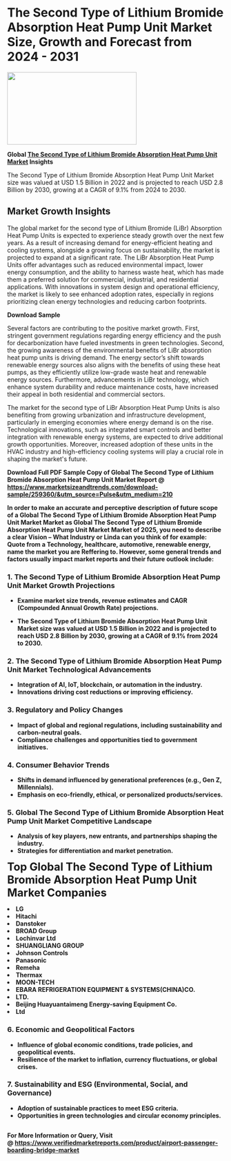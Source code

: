 <H1>The Second Type of Lithium Bromide Absorption Heat Pump Unit Market Size, Growth and Forecast from 2024 - 2031</H1><img class="aligncenter size-medium wp-image-584254" src="https://thirdeyenews.in/wp-content/uploads/2024/09/Global-Market-Research-300x168.jpeg" alt="" width="300" height="168" /><p><strong>Global&nbsp;<a href="https://www.marketsizeandtrends.com/download-sample/259360/&amp;utm_source=Pulse&amp;utm_medium=210">The Second Type of Lithium Bromide Absorption Heat Pump Unit Market</a> Insights</strong></p><p>The Second Type of Lithium Bromide Absorption Heat Pump Unit Market size was valued at USD 1.5 Billion in 2022 and is projected to reach USD 2.8 Billion by 2030, growing at a CAGR of 9.1% from 2024 to 2030.</p><p><h2>Market Growth Insights</h2> <p>The global market for the second type of Lithium Bromide (LiBr) Absorption Heat Pump Units is expected to experience steady growth over the next few years. As a result of increasing demand for energy-efficient heating and cooling systems, alongside a growing focus on sustainability, the market is projected to expand at a significant rate. The LiBr Absorption Heat Pump Units offer advantages such as reduced environmental impact, lower energy consumption, and the ability to harness waste heat, which has made them a preferred solution for commercial, industrial, and residential applications. With innovations in system design and operational efficiency, the market is likely to see enhanced adoption rates, especially in regions prioritizing clean energy technologies and reducing carbon footprints.</p> <p><strong>Download Sample</strong></p> <p>Several factors are contributing to the positive market growth. First, stringent government regulations regarding energy efficiency and the push for decarbonization have fueled investments in green technologies. Second, the growing awareness of the environmental benefits of LiBr absorption heat pump units is driving demand. The energy sector’s shift towards renewable energy sources also aligns with the benefits of using these heat pumps, as they efficiently utilize low-grade waste heat and renewable energy sources. Furthermore, advancements in LiBr technology, which enhance system durability and reduce maintenance costs, have increased their appeal in both residential and commercial sectors.</p> <p>The market for the second type of LiBr Absorption Heat Pump Units is also benefiting from growing urbanization and infrastructure development, particularly in emerging economies where energy demand is on the rise. Technological innovations, such as integrated smart controls and better integration with renewable energy systems, are expected to drive additional growth opportunities. Moreover, increased adoption of these units in the HVAC industry and high-efficiency cooling systems will play a crucial role in shaping the market's future.</p> <p><strong></p><p><span class=""><strong>Download Full PDF Sample Copy of Global The Second Type of Lithium Bromide Absorption Heat Pump Unit Market Report</strong> @ <a href="https://www.marketsizeandtrends.com/download-sample/259360/&amp;utm_source=Pulse&amp;utm_medium=210" target="_blank">https://www.marketsizeandtrends.com/download-sample/259360/&amp;utm_source=Pulse&amp;utm_medium=210</a></span></p><p>In order to make an accurate and perceptive description of future scope of a Global&nbsp;The Second Type of Lithium Bromide Absorption Heat Pump Unit Market Market as Global&nbsp;The Second Type of Lithium Bromide Absorption Heat Pump Unit Market Market of 2025, you need to describe a clear Vision &ndash; What Industry or Linda can you think of for example: Quote from a Technology, healthcare, automotive, renewable energy, name the market you are Reffering to. However, some general trends and factors usually impact market reports and their future outlook include:</p><h3>1.&nbsp;<strong>The Second Type of Lithium Bromide Absorption Heat Pump Unit Market Growth Projections</strong></h3><ul><li>Examine market size trends, revenue estimates and CAGR (Compounded Annual Growth Rate) projections.</li><li><p>The Second Type of Lithium Bromide Absorption Heat Pump Unit Market size was valued at USD 1.5 Billion in 2022 and is projected to reach USD 2.8 Billion by 2030, growing at a CAGR of 9.1% from 2024 to 2030.</p></li></ul><h3>2.&nbsp;<strong>The Second Type of Lithium Bromide Absorption Heat Pump Unit Market Technological Advancements</strong></h3><ul><li>Integration of AI, IoT, blockchain, or automation in the industry.</li><li>Innovations driving cost reductions or improving efficiency.</li></ul><h3>3.&nbsp;<strong>Regulatory and Policy Changes</strong></h3><ul><li>Impact of global and regional regulations, including sustainability and carbon-neutral goals.</li><li>Compliance challenges and opportunities tied to government initiatives.</li></ul><h3>4.&nbsp;<strong>Consumer Behavior Trends</strong></h3><ul><li>Shifts in demand influenced by generational preferences (e.g., Gen Z, Millennials).</li><li>Emphasis on eco-friendly, ethical, or personalized products/services.</li></ul><h3>5.&nbsp;<strong>Global The Second Type of Lithium Bromide Absorption Heat Pump Unit Market Competitive Landscape</strong></h3><ul><li>Analysis of key players, new entrants, and partnerships shaping the industry.</li><li>Strategies for differentiation and market penetration.</li></ul><p data-pm-slice="1 1 []"><span style="color: inherit; font-family: inherit; font-size: 25px;">Top Global The Second Type of Lithium Bromide Absorption Heat Pump Unit Market Companies</span></p><div class="" data-test-id=""><p><li>LG</li><li> Hitachi</li><li> Danstoker</li><li> BROAD Group</li><li> Lochinvar Ltd</li><li> SHUANGLIANG GROUP</li><li> Johnson Controls</li><li> Panasonic</li><li> Remeha</li><li> Thermax</li><li> MOON-TECH</li><li> EBARA REFRIGERATION EQUIPMENT & SYSTEMS(CHINA)CO.</li><li>LTD.</li><li> Beijing Huayuantaimeng Energy-saving Equipment Co.</li><li> Ltd</li></p></div><h3>6.&nbsp;<strong>Economic and Geopolitical Factors</strong></h3><ul><li>Influence of global economic conditions, trade policies, and geopolitical events.</li><li>Resilience of the market to inflation, currency fluctuations, or global crises.</li></ul><h3>7.&nbsp;<strong>Sustainability and ESG (Environmental, Social, and Governance)</strong></h3><ul><li>Adoption of sustainable practices to meet ESG criteria.</li><li>Opportunities in green technologies and circular economy principles.</li></ul><h2><strong style="font-size: 14px;">For More Information or Query, Visit @&nbsp;</strong><a style="background-color: #ffffff; font-size: 14px;" href="https://www.marketsizeandtrends.com/report/the-second-type-of-lithium-bromide-absorption-heat-pump-unit-market/" target="_blank">https://www.verifiedmarketreports.com/product/airport-passenger-boarding-bridge-market</a></h2>
